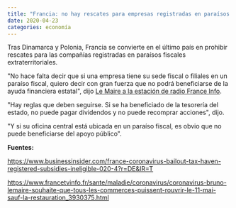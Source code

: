 ```yaml
---
title: "Francia: no hay rescates para empresas registradas en paraísos fiscales"
date: 2020-04-23
categories: economía
---
```


Tras Dinamarca y Polonia, Francia se convierte en el último país en prohibir rescates para las compañías registradas en paraísos fiscales extraterritoriales.

<!-- more -->

"No hace falta decir que si una empresa tiene su sede fiscal o filiales en un paraíso fiscal, quiero decir con gran fuerza que no podrá beneficiarse de la ayuda financiera estatal", dijo [Le Maire a la estación de radio France Info](https://www.francetvinfo.fr/sante/maladie/coronavirus/coronavirus-bruno-lemaire-souhaite-que-tous-les-commerces-puissent-rouvrir-le-11-mai-sauf-la-restauration_3930375.html).

"Hay reglas que deben seguirse. Si se ha beneficiado de la tesorería del estado, no puede pagar dividendos y no puede recomprar acciones", dijo.

"Y si su oficina central está ubicada en un paraíso fiscal, es obvio que no puede beneficiarse del apoyo público".

**Fuentes:**

https://www.businessinsider.com/france-coronavirus-bailout-tax-haven-registered-subsidies-ineligible-020-4?r=DE&IR=T

https://www.francetvinfo.fr/sante/maladie/coronavirus/coronavirus-bruno-lemaire-souhaite-que-tous-les-commerces-puissent-rouvrir-le-11-mai-sauf-la-restauration_3930375.html

